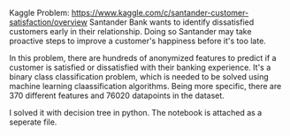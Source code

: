 Kaggle Problem: https://www.kaggle.com/c/santander-customer-satisfaction/overview
Santander Bank wants to identify dissatisfied customers early in their relationship. Doing so Santander may take proactive steps to improve a customer's happiness before it's too late.

In this problem, there are hundreds of anonymized features to predict if a customer is satisfied or dissatisfied with their banking experience. It's a binary class classification problem, which is needed to be solved using machine learning claassification algorithms. Being more specific, there are 370 different features and 76020 datapoints in the dataset.

I solved it with decision tree in python. The notebook is attached as a seperate file.
